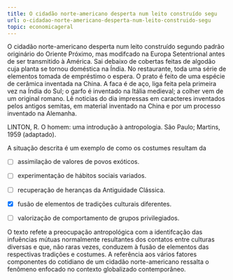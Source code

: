 ```yaml
---
title: O cidadão norte-americano desperta num leito construído segu
url: o-cidadao-norte-americano-desperta-num-leito-construido-segu
topic: economicageral
---
```



O cidadão norte-americano desperta num leito construído segundo padrão originário do Oriente Próximo, mas modifcado na Europa Setentrional antes de ser transmitido à América. Sai debaixo de cobertas feitas de algodão cuja planta se tornou doméstica na Índia. No restaurante, toda uma série de elementos tomada de empréstimo o espera. O prato é feito de uma espécie de cerâmica inventada na China. A faca é de aço, liga feita pela primeira vez na Índia do Sul; o garfo é inventado na Itália medieval; a colher vem de um original romano. Lê noticias do dia impressas em caracteres inventados pelos antigos semitas, em material inventado na China e por um processo inventado na Alemanha.

LINTON, R. O homem: uma introdução à antropologia. São Paulo; Martins, 1959 (adaptado).

A situação descrita é um exemplo de como os costumes resultam da



- [ ] assimilação de valores de povos exóticos.
- [ ] experimentação de hábitos sociais variados.
- [ ] recuperação de heranças da Antiguidade Clássica.
- [x] fusão de elementos de tradições culturais diferentes.
- [ ] valorização de comportamento de grupos privilegiados.


O texto refete a preocupação antropológica com a identifcação das infuências mútuas normalmente resultantes dos contatos entre culturas diversas e que, não raras vezes, conduzem à fusão de elementos das respectivas tradições e costumes. A referência aos vários fatores componentes do cotidiano de um cidadão norte-americano ressalta o fenômeno enfocado no contexto globalizado contemporâneo.
